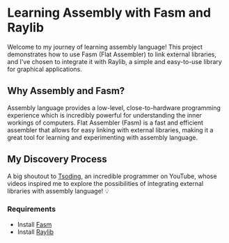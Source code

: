 # Learning Assembly with Fasm and Raylib

Welcome to my journey of learning assembly language! This project demonstrates how to use Fasm (Flat Assembler) to link external libraries,
and I've chosen to integrate it with Raylib, a simple and easy-to-use library for graphical applications.

## Why Assembly and Fasm?

Assembly language provides a low-level, close-to-hardware programming experience which is incredibly powerful for understanding the inner workings of computers.
Flat Assembler (Fasm) is a fast and efficient assembler that allows for easy linking with external libraries,
making it a great tool for learning and experimenting with assembly language.

## My Discovery Process

A big shoutout to [Tsoding](https://www.youtube.com/@TsodingDaily), an incredible programmer on YouTube,
whose videos inspired me to explore the possibilities of integrating external libraries with assembly language! 💡

### Requirements

- Install [Fasm](https://flatassembler.net/)
- Install [Raylib](https://www.raylib.com/)

